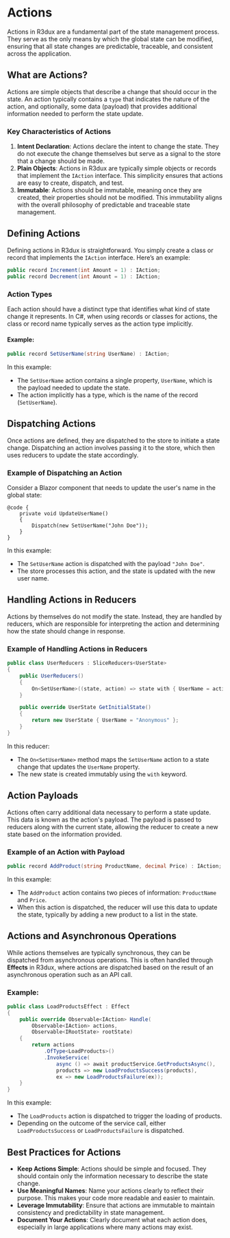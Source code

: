 # Actions

Actions in R3dux are a fundamental part of the state management process. They serve as the only means by which the global state can be modified, ensuring that all state changes are predictable, traceable, and consistent across the application.

## What are Actions?

Actions are simple objects that describe a change that should occur in the state. An action typically contains a `type` that indicates the nature of the action, and optionally, some data (payload) that provides additional information needed to perform the state update.

### Key Characteristics of Actions

1. **Intent Declaration**: Actions declare the intent to change the state. They do not execute the change themselves but serve as a signal to the store that a change should be made.
2. **Plain Objects**: Actions in R3dux are typically simple objects or records that implement the `IAction` interface. This simplicity ensures that actions are easy to create, dispatch, and test.
3. **Immutable**: Actions should be immutable, meaning once they are created, their properties should not be modified. This immutability aligns with the overall philosophy of predictable and traceable state management.

## Defining Actions

Defining actions in R3dux is straightforward. You simply create a class or record that implements the `IAction` interface. Here’s an example:

```csharp
public record Increment(int Amount = 1) : IAction;
public record Decrement(int Amount = 1) : IAction;
```

### Action Types

Each action should have a distinct type that identifies what kind of state change it represents. In C#, when using records or classes for actions, the class or record name typically serves as the action type implicitly.

#### Example:

```csharp
public record SetUserName(string UserName) : IAction;
```

In this example:
- The `SetUserName` action contains a single property, `UserName`, which is the payload needed to update the state.
- The action implicitly has a type, which is the name of the record (`SetUserName`).

## Dispatching Actions

Once actions are defined, they are dispatched to the store to initiate a state change. Dispatching an action involves passing it to the store, which then uses reducers to update the state accordingly.

### Example of Dispatching an Action

Consider a Blazor component that needs to update the user's name in the global state:

```razor
@code {
    private void UpdateUserName()
    {
        Dispatch(new SetUserName("John Doe"));
    }
}
```

In this example:
- The `SetUserName` action is dispatched with the payload `"John Doe"`.
- The store processes this action, and the state is updated with the new user name.

## Handling Actions in Reducers

Actions by themselves do not modify the state. Instead, they are handled by reducers, which are responsible for interpreting the action and determining how the state should change in response.

### Example of Handling Actions in Reducers

```csharp
public class UserReducers : SliceReducers<UserState>
{
    public UserReducers()
    {
        On<SetUserName>((state, action) => state with { UserName = action.UserName });
    }

    public override UserState GetInitialState()
    {
        return new UserState { UserName = "Anonymous" };
    }
}
```

In this reducer:
- The `On<SetUserName>` method maps the `SetUserName` action to a state change that updates the `UserName` property.
- The new state is created immutably using the `with` keyword.

## Action Payloads

Actions often carry additional data necessary to perform a state update. This data is known as the action's payload. The payload is passed to reducers along with the current state, allowing the reducer to create a new state based on the information provided.

### Example of an Action with Payload

```csharp
public record AddProduct(string ProductName, decimal Price) : IAction;
```

In this example:
- The `AddProduct` action contains two pieces of information: `ProductName` and `Price`.
- When this action is dispatched, the reducer will use this data to update the state, typically by adding a new product to a list in the state.

## Actions and Asynchronous Operations

While actions themselves are typically synchronous, they can be dispatched from asynchronous operations. This is often handled through **Effects** in R3dux, where actions are dispatched based on the result of an asynchronous operation such as an API call.

### Example:

```csharp
public class LoadProductsEffect : Effect
{
    public override Observable<IAction> Handle(
        Observable<IAction> actions,
        Observable<IRootState> rootState)
    {
        return actions
            .OfType<LoadProducts>()
            .InvokeService(
                async () => await productService.GetProductsAsync(),
                products => new LoadProductsSuccess(products),
                ex => new LoadProductsFailure(ex));
    }
}
```

In this example:
- The `LoadProducts` action is dispatched to trigger the loading of products.
- Depending on the outcome of the service call, either `LoadProductsSuccess` or `LoadProductsFailure` is dispatched.

## Best Practices for Actions

- **Keep Actions Simple**: Actions should be simple and focused. They should contain only the information necessary to describe the state change.
- **Use Meaningful Names**: Name your actions clearly to reflect their purpose. This makes your code more readable and easier to maintain.
- **Leverage Immutability**: Ensure that actions are immutable to maintain consistency and predictability in state management.
- **Document Your Actions**: Clearly document what each action does, especially in large applications where many actions may exist.
